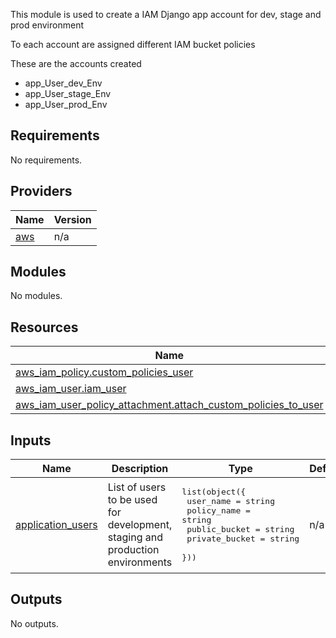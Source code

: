 <!-- BEGIN_TF_DOCS -->
This module is used to create a IAM Django app account for dev, stage and prod environment

To each account are assigned different IAM bucket policies

These are the accounts created

- app\_User\_dev\_Env
- app\_User\_stage\_Env
- app\_User\_prod\_Env

## Requirements

No requirements.

## Providers

| Name | Version |
|------|---------|
| <a name="provider_aws"></a> [aws](#provider\_aws) | n/a |

## Modules

No modules.

## Resources

| Name | Type |
|------|------|
| [aws_iam_policy.custom_policies_user](https://registry.terraform.io/providers/hashicorp/aws/latest/docs/resources/iam_policy) | resource |
| [aws_iam_user.iam_user](https://registry.terraform.io/providers/hashicorp/aws/latest/docs/resources/iam_user) | resource |
| [aws_iam_user_policy_attachment.attach_custom_policies_to_user](https://registry.terraform.io/providers/hashicorp/aws/latest/docs/resources/iam_user_policy_attachment) | resource |

## Inputs

| Name | Description | Type | Default | Required |
|------|-------------|------|---------|:--------:|
| <a name="input_application_users"></a> [application\_users](#input\_application\_users) | List of users to be used for development, staging and production environments | <pre>list(object({<br>    user_name      = string<br>    policy_name    = string<br>    public_bucket  = string<br>    private_bucket = string<br>  }))</pre> | n/a | yes |

## Outputs

No outputs.
<!-- END_TF_DOCS -->